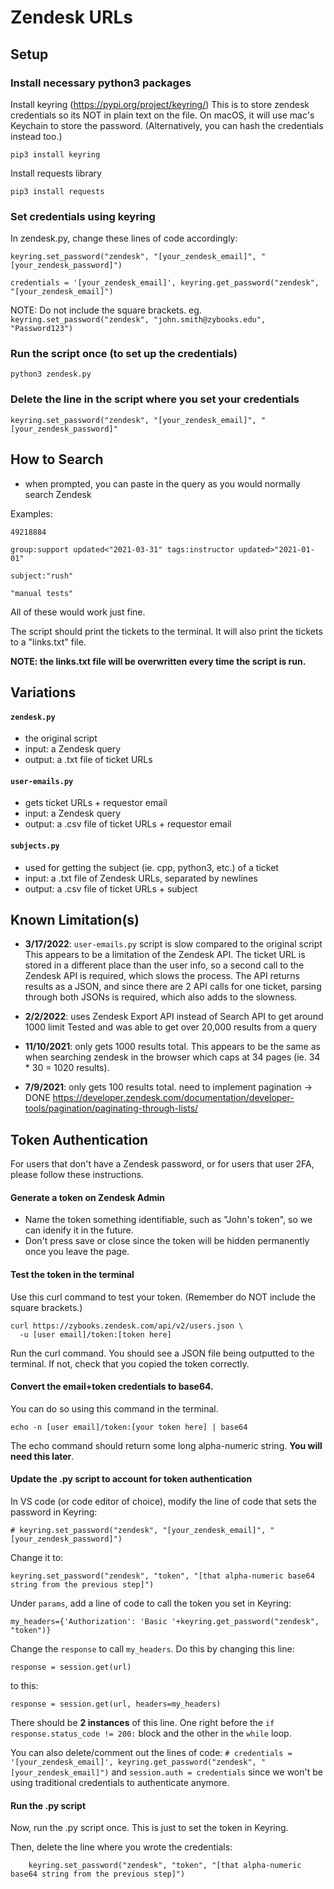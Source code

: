 # Zendesk URLs


## Setup
### Install necessary python3 packages

Install keyring (https://pypi.org/project/keyring/)
This is to store zendesk credentials so its NOT in plain text on the file. On macOS, it will use mac's Keychain to store the password. (Alternatively, you can hash the credentials instead too.)

    pip3 install keyring

Install requests library

    pip3 install requests



### Set credentials using keyring
In zendesk.py, change these lines of code accordingly:

    keyring.set_password("zendesk", "[your_zendesk_email]", "[your_zendesk_password]")

    credentials = '[your_zendesk_email]', keyring.get_password("zendesk", "[your_zendesk_email]")
    
NOTE: Do not include the square brackets. eg. ``keyring.set_password("zendesk", "john.smith@zybooks.edu", "Password123")``



### Run the script once (to set up the credentials)

  

    python3 zendesk.py


### Delete the line in the script where you set your credentials

    keyring.set_password("zendesk", "[your_zendesk_email]", "[your_zendesk_password]"



## How to Search

- when prompted, you can paste in the query as you would normally search Zendesk

Examples:

    49218884
 
    group:support updated<"2021-03-31" tags:instructor updated>"2021-01-01"
    
    subject:"rush"
    
    "manual tests"

All of these would work just fine.


The script should print the tickets to the terminal. It will also print the tickets to a "links.txt" file. 

**NOTE: the links.txt file will be overwritten every time the script is run.**

## Variations
#### ``zendesk.py``
- the original script
- input: a Zendesk query
- output: a .txt file of ticket URLs
#### ``user-emails.py``
- gets ticket URLs + requestor email
- input: a Zendesk query
- output: a .csv file of ticket URLs + requestor email
#### ``subjects.py``
- used for getting the subject (ie. cpp, python3, etc.) of a ticket
- input: a .txt file of Zendesk URLs, separated by newlines
- output: a .csv file of ticket URLs + subject


## Known Limitation(s)

- **3/17/2022**: ``user-emails.py`` script is slow compared to the original script
    This appears to be a limitation of the Zendesk API. The ticket URL is stored in a different place than the user info, so a second call to the Zendesk API is required, which slows the process. 
    The API returns results as a JSON, and since there are 2 API calls for one ticket, parsing through both JSONs is required, which also adds to the slowness.

- **2/2/2022**: uses Zendesk Export API instead of Search API to get around 1000 limit
    Tested and was able to get over 20,000 results from a query

- **11/10/2021**: only gets 1000 results total. 
    This appears to be the same as when searching zendesk in the browser which caps at 34 pages (ie. 34 * 30 = 1020 results).

- **7/9/2021**: only gets 100 results total. need to implement pagination -> DONE 
    https://developer.zendesk.com/documentation/developer-tools/pagination/paginating-through-lists/

## Token Authentication
For users that don't have a Zendesk password, or for users that user 2FA, please follow these instructions.

#### Generate a token on Zendesk Admin
- Name the token something identifiable, such as "John's token", so we can idenify it in the future.
- Don't press save or close since the token will be hidden permanently once you leave the page.

#### Test the token in the terminal  
Use this curl command to test your token. (Remember do NOT include the square brackets.)
```
curl https://zybooks.zendesk.com/api/v2/users.json \
  -u [user email]/token:[token here]
```


Run the curl command. You should see a JSON file being outputted to the terminal. If not, check that you copied the token correctly.

#### Convert the email+token credentials to base64. 
You can do so using this command in the terminal.
    
    echo -n [user email]/token:[your token here] | base64
    
The echo command should return some long alpha-numeric string. **You will need this later**.

#### Update the .py script to account for token authentication
In VS code (or code editor of choice), modify the line of code that sets the password in Keyring:

    # keyring.set_password("zendesk", "[your_zendesk_email]", "[your_zendesk_password]")

Change it to:

    keyring.set_password("zendesk", "token", "[that alpha-numeric base64 string from the previous step]")


Under ``params``, add a line of code to call the token you set in Keyring:

    my_headers={'Authorization': 'Basic '+keyring.get_password("zendesk", "token")}

Change the ``response`` to call ``my_headers``. Do this by changing this line:

    response = session.get(url)

to this:

    response = session.get(url, headers=my_headers)

There should be **2 instances** of this line. One right before the ``if response.status_code != 200:`` block and the other in the ``while`` loop.

You can also delete/comment out the lines of code:
``# credentials = '[your_zendesk_email]', keyring.get_password("zendesk", "[your_zendesk_email]")`` and ``session.auth = credentials`` since we won't be using traditional credentials to authenticate anymore.

#### Run the .py script
Now, run the .py script once. This is just to set the token in Keyring.

Then, delete the line where you wrote the credentials:

        keyring.set_password("zendesk", "token", "[that alpha-numeric base64 string from the previous step]")










